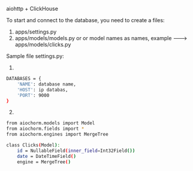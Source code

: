 aiohttp + ClickHouse 

To start and connect to the database, you need to create a files: 
1) apps/settings.py
2) apps/models/models.py or or model names as names, example ---> apps/models/clicks.py


Sample file settings.py:

1)
```sh
DATABASES = {
    'NAME': database name,
    'HOST': ip databas,
    'PORT': 9000
}
```
2)
```sh
from aiochorm.models import Model
from aiochorm.fields import *
from aiochorm.engines import MergeTree

class Clicks(Model):
    id = NullableField(inner_field=Int32Field())
    date = DateTimeField()
    engine = MergeTree()
```
